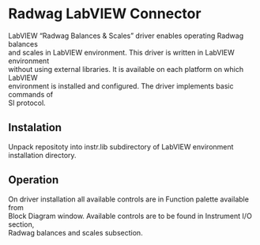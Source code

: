 # Radwag LabVIEW  Connector
LabVIEW “Radwag Balances & Scales” driver enables operating Radwag balances  
and scales in LabVIEW environment. This driver is written in LabVIEW environment  
without using external libraries. It is available on each platform on which LabVIEW  
environment is installed and configured. The driver implements basic commands of  
SI protocol.

## Instalation
Unpack repositoty  into instr.lib  subdirectory of LabVIEW environment installation directory.


## Operation
On driver installation all available controls are in Function palette available from  
Block Diagram window. Available controls are to be found in Instrument I/O section,  
Radwag balances and scales subsection.
